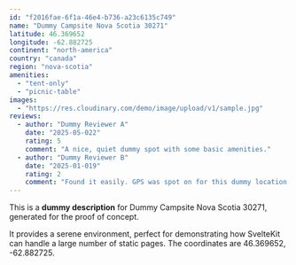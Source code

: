 ```yaml
---
id: "f2016fae-6f1a-46e4-b736-a23c6135c749"
name: "Dummy Campsite Nova Scotia 30271"
latitude: 46.369652
longitude: -62.882725
continent: "north-america"
country: "canada"
region: "nova-scotia"
amenities:
  - "tent-only"
  - "picnic-table"
images:
  - "https://res.cloudinary.com/demo/image/upload/v1/sample.jpg"
reviews:
  - author: "Dummy Reviewer A"
    date: "2025-05-022"
    rating: 5
    comment: "A nice, quiet dummy spot with some basic amenities."
  - author: "Dummy Reviewer B"
    date: "2025-01-019"
    rating: 2
    comment: "Found it easily. GPS was spot on for this dummy location."
---
```


This is a **dummy description** for Dummy Campsite Nova Scotia 30271, generated for the proof of concept.

It provides a serene environment, perfect for demonstrating how SvelteKit can handle a large number of static pages. The coordinates are 46.369652, -62.882725.
